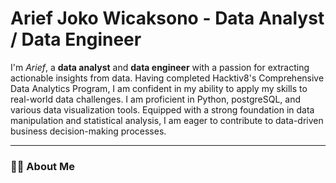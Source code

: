 # **Arief Joko Wicaksono - Data Analyst / Data Engineer**

I'm *Arief*, a **data analyst** and **data engineer** with a passion for extracting actionable insights from data. Having completed Hacktiv8's Comprehensive Data Analytics Program, I am confident in my ability to apply my skills to real-world data challenges. I am proficient in Python, postgreSQL, and various data visualization tools. Equipped with a strong foundation in data manipulation and statistical analysis, I am eager to contribute to data-driven business decision-making processes.

---

### :technologist: **About Me**
